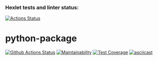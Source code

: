 ### Hexlet tests and linter status:
[![Actions Status](https://github.com/sir-edgar/python-project-50/actions/workflows/hexlet-check.yml/badge.svg)](https://github.com/sir-edgar/python-project-50/actions)

# python-package

[![Github Actions Status](https://github.com/sir-edgar/python-project-50/actions/workflows/github-actions.yml/bage.svg)](https://github.com/sir-edgar/python-project-50/actions)
[![Maintainability](https://api.codeclimate.com/v1/badges/e7d3f0fd9d04e319a32b/maintainability)](https://codeclimate.com/github/sir-edgar/python-project-50/maintainability)
[![Test Coverage](https://api.codeclimate.com/v1/badges/e7d3f0fd9d04e319a32b/test_coverage)](https://codeclimate.com/github/sir-edgar/python-project-50/test_coverage)
[![asciicast](https://asciinema.org/a/1tCh4chU0ZN181SMGiyOSmrjD.svg)](https://asciinema.org/a/1tCh4chU0ZN181SMGiyOSmrjD)
